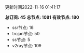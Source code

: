 更新时间2022-11-16 01:41:17

**总订阅: 45**
**总节点: 1081**
**有效节点: 180**
- ssr节点: 16
- trojan节点: 50
- ss节点: 5
- v2ray节点: 109
